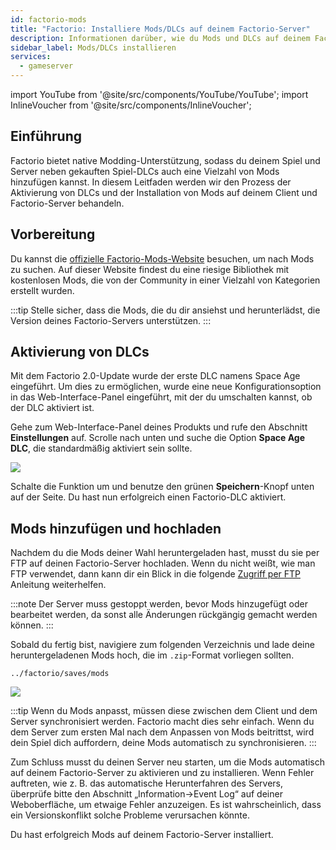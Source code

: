 ```yaml
---
id: factorio-mods
title: "Factorio: Installiere Mods/DLCs auf deinem Factorio-Server"
description: Informationen darüber, wie du Mods und DLCs auf deinem Factorio Server oder Spielclient von ZAP-Hosting installierst - ZAP-Hosting.com Dokumentation
sidebar_label: Mods/DLCs installieren
services:
  - gameserver
---
```


import YouTube from '@site/src/components/YouTube/YouTube';
import InlineVoucher from '@site/src/components/InlineVoucher';

## Einführung

Factorio bietet native Modding-Unterstützung, sodass du deinem Spiel und Server neben gekauften Spiel-DLCs auch eine Vielzahl von Mods hinzufügen kannst. In diesem Leitfaden werden wir den Prozess der Aktivierung von DLCs und der Installation von Mods auf deinem Client und Factorio-Server behandeln.

<InlineVoucher />

## Vorbereitung

Du kannst die [offizielle Factorio-Mods-Website](https://mods.factorio.com/) besuchen, um nach Mods zu suchen. Auf dieser Website findest du eine riesige Bibliothek mit kostenlosen Mods, die von der Community in einer Vielzahl von Kategorien erstellt wurden.

:::tip
Stelle sicher, dass die Mods, die du dir ansiehst und herunterlädst, die Version deines Factorio-Servers unterstützen.
:::

## Aktivierung von DLCs

Mit dem Factorio 2.0-Update wurde der erste DLC namens Space Age eingeführt. Um dies zu ermöglichen, wurde eine neue Konfigurationsoption in das Web-Interface-Panel eingeführt, mit der du umschalten kannst, ob der DLC aktiviert ist.

<YouTube videoId="i9CuAsCxUsk" imageSrc="https://screensaver01.zap-hosting.com/index.php/s/BRa5saY3L76xe5F/preview" title="Activate Factorio Space Age DLC" description="Hast du das Gefühl, dass du etwas besser verstehst, wenn du es in Aktion siehst? Wir haben etwas für dich! Tauche ab in unser Video, welches alles für dich zusammenfasst. Egal, ob du es eilig hast oder einfach nur Informationen auf möglichst verständliche Art und Weise aufnehmen möchtest!"/>

Gehe zum Web-Interface-Panel deines Produkts und rufe den Abschnitt **Einstellungen** auf. Scrolle nach unten und suche die Option **Space Age DLC**, die standardmäßig aktiviert sein sollte.

![](https://screensaver01.zap-hosting.com/index.php/s/RiZ6emz7H7B9d8q/preview)

Schalte die Funktion um und benutze den grünen **Speichern**-Knopf unten auf der Seite. Du hast nun erfolgreich einen Factorio-DLC aktiviert.

 
## Mods hinzufügen und hochladen

Nachdem du die Mods deiner Wahl heruntergeladen hast, musst du sie per FTP auf deinen Factorio-Server hochladen. Wenn du nicht weißt, wie man FTP verwendet, dann kann dir ein Blick in die folgende [Zugriff per FTP](gameserver-ftpaccess.md) Anleitung weiterhelfen.

:::note
Der Server muss gestoppt werden, bevor Mods hinzugefügt oder bearbeitet werden, da sonst alle Änderungen rückgängig gemacht werden können.
:::

Sobald du fertig bist, navigiere zum folgenden Verzeichnis und lade deine heruntergeladenen Mods hoch, die im `.zip`-Format vorliegen sollten.
```
../factorio/saves/mods
```

![](https://screensaver01.zap-hosting.com/index.php/s/APFEnmg29jBCFKn/preview)

:::tip
Wenn du Mods anpasst, müssen diese zwischen dem Client und dem Server synchronisiert werden. Factorio macht dies sehr einfach. Wenn du dem Server zum ersten Mal nach dem Anpassen von Mods beitrittst, wird dein Spiel dich auffordern, deine Mods automatisch zu synchronisieren.
:::

Zum Schluss musst du deinen Server neu starten, um die Mods automatisch auf deinem Factorio-Server zu aktivieren und zu installieren. Wenn Fehler auftreten, wie z. B. das automatische Herunterfahren des Servers, überprüfe bitte den Abschnitt „Information->Event Log“ auf deiner Weboberfläche, um etwaige Fehler anzuzeigen. Es ist wahrscheinlich, dass ein Versionskonflikt solche Probleme verursachen könnte.

Du hast erfolgreich Mods auf deinem Factorio-Server installiert.